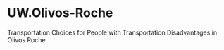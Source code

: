 # UW.Olivos-Roche
Transportation Choices for People with Transportation Disadvantages in Olivos Roche
